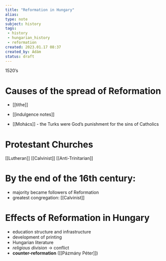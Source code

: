 ```yaml
---
title: "Reformation in Hungary"
alias: 
type: note
subject: history
tags:
 - history
 - hungarian_history 
 - reformation
created: 2023.01.17 08:37
created_by: Ádám
status: draft
---
```

1520’s
# Causes of the spread of Reformation 
- [[tithe]]
- [[indulgence notes]]

- [[Mohács]] - the Turks were God’s punishment for the sins of Catholics

# Protestant Churches
[[Lutheran]] 
[[Calvinist]]
[[Anti-Trinitarian]]

# By the end of the 16th century:
- majority became followers of Reformation 
- greatest congregation: [[Calvinist]] 

# Effects of Reformation in Hungary 
- education structure and infrastructure
- development of printing
- Hungarian literature
- *religious division*  → conflict
- **counter-reformation** ([[Pázmány Péter]])
